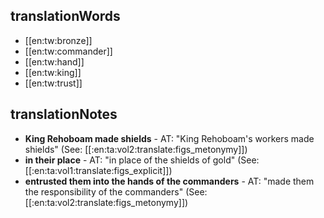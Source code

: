## translationWords

* [[en:tw:bronze]]
* [[en:tw:commander]]
* [[en:tw:hand]]
* [[en:tw:king]]
* [[en:tw:trust]]

## translationNotes

* **King Rehoboam made shields** - AT: "King Rehoboam's workers made shields" (See: [[:en:ta:vol2:translate:figs_metonymy]])
* **in their place** - AT: "in place of the shields of gold" (See: [[:en:ta:vol1:translate:figs_explicit]])
* **entrusted them into the hands of the commanders** - AT: "made them the responsibility of the commanders" (See: [[:en:ta:vol2:translate:figs_metonymy]])
